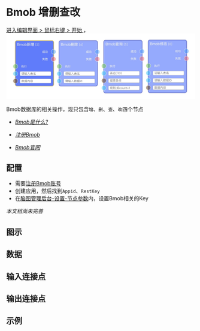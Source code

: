 # Bmob 增删查改
[进入编辑界面 > 鼠标右键 > 开始 ](https://eeg-admin.bmob.cn/#/editor/eeg)，
![节点图](https://raw.githubusercontent.com/vi77/eeg/master/images/node/bmob.png)


Bmob数据库的相关操作，现只包含`增`、`删`、`查`、`改`四个节点

- *[Bmob是什么?](https://bmob.cn/cloud)*

- *[注册Bmob](https://bmob.cn/login)*

- *[Bmob官网](https://bmob.cn/)*

## 配置

- 需要[注册Bmob账号](https://bmob.cn/login)
- 创建应用，然后找到`Appid`、`RestKey`
- 在[脑图管理后台-设置-节点参数](https://eeg-admin.bmob.cn/#/setting/nodeparams)内，设置Bmob相关的Key

*本文档尚未完善*

## 图示



## 数据



## 输入连接点



## 输出连接点



## 示例

